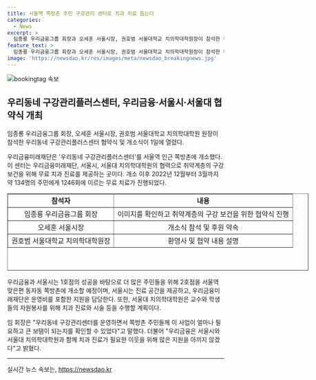```yaml
---
title: 서울역 쪽방촌 주민 구강관리 센터로 치과 치료 돕는다
categories:
  - News
excerpt: >
  임종룡 우리금융그룹 회장과 오세훈 서울시장, 권호범 서울대학교 치의학대학원장이 참석한 우리동네 구강관리플러스센터 협약식, 개소식! 우리금융미래재단은 서울역 쪽방촌에 무료 치과 진료소 개소. 2022년 12월 개소한 1호점은 134명의 주민에게 1246회에 이르는 무료 치료를 지원. 높은 만족도에 힘입어 2호점도 개소 예정. 서울시는 진료 공간 제공, 우리금융미래재단은 운영비 지원, 서울대 치의학대학원은 자원봉사 활동.
feature_text: >
  임종룡 우리금융그룹 회장과 오세훈 서울시장, 권호범 서울대학교 치의학대학원장이 참석한 우리동네 구강관리플러스센터 협약식, 개소식! 우리금융미래재단은 서울역 쪽방촌에 무료 치과 진료소 개소. 2022년 12월 개소한 1호점은 134명의 주민에게 1246회에 이르는 무료 치료를 지원. 높은 만족도에 힘입어 2호점도 개소 예정. 서울시는 진료 공간 제공, 우리금융미래재단은 운영비 지원, 서울대 치의학대학원은 자원봉사 활동.
image: 'https://newsdao.kr/res/images/meta/newsdao_breakingnews.jpg'
---
```


<p><img src="https://newsdao.kr/res/images/meta/newsdao_breakingnews.jpg" alt="bookingtag 속보" /></p>

<h2 data-ke-size="size26">우리동네 구강관리플러스센터, 우리금융·서울시·서울대 협약식 개최</h2>

<p>임종룡 우리금융그룹 회장, 오세훈 서울시장, 권호범 서울대학교 치의학대학원 원장이 참석한 우리동네 구강관리플러스센터 협약식 및 개소식이 1일에 열렸다. </p>

<p data-ke-size="size16">우리금융미래재단은 '우리동네 구강관리플러스센터'를 서울역 인근 쪽방촌에 개소했다. 이 센터는 우리금융미래재단, 서울시, 서울대 치의학대학원의 협력으로 취약계층의 구강 보건을 위해 무료 치과 진료를 제공하는 곳이다. 개소 이후 2022년 12월부터 3월까지 약 134명의 주민에게 1246회에 이르는 무료 치료가 진행되었다. </p>

<table style="width: 700px; height: 179px;" border="1">
<tbody>
<tr>
<td style="text-align: center; height: 17px;"><b>참석자</b></td>
<td style="text-align: center; height: 17px;"><b>내용</b></td>
</tr>
<tr>
<td style="text-align: center; height: 17px;">임종룡 우리금융그룹 회장</td>
<td style="text-align: center; height: 17px;">이미지를 확인하고 취약계층의 구강 보건을 위한 협약식 진행</td>
</tr>
<tr>
<td style="text-align: center; height: 17px;">오세훈 서울시장</td>
<td style="text-align: center; height: 17px;">개소식 참석 및 후원 약속</td>
</tr>
<tr>
<td style="text-align: center; height: 17px;">권호범 서울대학교 치의학대학원장</td>
<td style="text-align: center; height: 17px;">환영사 및 협약 내용 설명</td>
</tr>
</tbody>
</table>

<p data-ke-size="size16">우리금융과 서울시는 1호점의 성공을 바탕으로 더 많은 주민들을 위해 2호점을 서울역 맞은편 동자동 쪽방촌에 개소할 예정이며, 서울시는 진료 공간을 제공하고, 우리금융미래재단은 운영비를 포함한 지원을 담당한다. 또한, 서울대 치의학대학원은 교수와 학생들의 자원봉사를 위해 치과 진료와 시술 등을 수행할 계획이다. </p>

<p data-ke-size="size16">임 회장은 "우리동네 구강관리센터를 운영하면서 쪽방촌 주민들께 이 사업이 얼마나 필요하고 큰 보탬이 되는지를 확인할 수 있었다"고 말했다. 더불어 "우리금융은 서울시와 서울대 치의학대학원과 함께 치과 진료가 필요한 이웃을 위해 많은 지원을 아끼지 않겠다"고 밝혔다. </p>

<hr>
실시간 뉴스 속보는, <a href="https://newsdao.kr" rel="dofollow">https://newsdao.kr</a>


